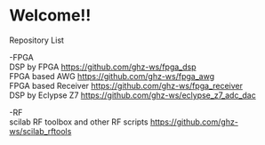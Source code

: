 # Welcome!!

Repository List<br>

-FPGA<br>
DSP by FPGA https://github.com/ghz-ws/fpga_dsp <br>
FPGA based AWG https://github.com/ghz-ws/fpga_awg <br>
FPGA based Receiver https://github.com/ghz-ws/fpga_receiver <br>
DSP by Eclypse Z7 https://github.com/ghz-ws/eclypse_z7_adc_dac <br>

-RF<br>
scilab RF toolbox and other RF scripts https://github.com/ghz-ws/scilab_rftools <br>
